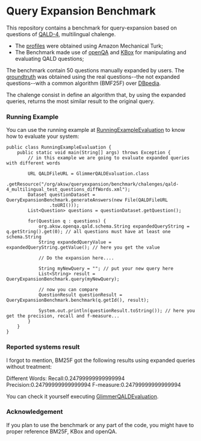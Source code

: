 # Query Expansion Benchmark

This repository contains a benchmark for query-expansion based on questions of [QALD-4](https://github.com/AKSW/query-expansion-benchmark/blob/master/expansion.benchmark/src/main/resources/org/aksw/queryexpansion/benchmark/qald/qald-4_multilingual_test_questions.xml), multilingual chalenge.

- The [profiles](https://github.com/AKSW/query-expansion-benchmark/tree/master/expansion.benchmark/src/main/resources/org/aksw/queryexpansion/benchmark/profiles) were obtained using Amazon Mechanical Turk;
- The Benchmark made use of [openQA](http://openqa.aksw.org) and [KBox](http://github.com/aksw/KBox) for manipulating and evaluating QALD questions;

The benchmark contain 50 questions manually expanded by users.
The [groundtruth](https://github.com/AKSW/query-expansion-benchmark/tree/master/expansion.benchmark/src/main/resources/org/aksw/queryexpansion/benchmark/groundtruth) was obtained using the real questions--the not expanded questions--with a common algorithm (BMF25F) over [DBpedia](http://dbpedia.org).

The chalenge consist in define an algorithm that, by using the expanded queries, returns the most similar result to the original query.

### Running Example

You can use the running example at [RunningExampleEvaluation](https://github.com/AKSW/query-expansion-benchmark/tree/master/expansion.benchmark/src/main/java/org/aksw/queryexpansion/benchmark/answergeneration/example) to know how to evaluate your system:

```
public class RunningExampleEvaluation {
	public static void main(String[] args) throws Exception {
		// in this example we are going to evaluate expanded queries with different words
		
		URL QALDFileURL = GlimmerQALDEvaluation.class
				.getResource("/org/aksw/queryexpansion/benchmark/chalenges/qald-4_multilingual_test_questions_diffWords.xml");
		Dataset questionDataset = QueryExpansionBenchmark.generateAnswers(new File(QALDFileURL
				.toURI()));
		List<Question> questions = questionDataset.getQuestion();
		
		for(Question q : questions) {
			org.aksw.openqa.qald.schema.String expandedQueryString = q.getString().get(0); // all questions must have at least one schema.String
			String expandedQueryValue = expandedQueryString.getValue(); // here you get the value
			
			// Do the expansion here....
			
			String myNewQuery = ""; // put your new query here
			List<String> result = QueryExpansionBenchmark.query(myNewQuery); 
			
			// now you can compare
			QuestionResult questionResult = QueryExpansionBenchmark.benchmark(q.getId(), result);
			
			System.out.println(questionResult.toString()); // here you get the precision, recall and f-measure...
		}		
	}
}
```

### Reported systems result

I forgot to mention, BM25F got the following results using expanded queries without treatment:

Different Words: Recall:0.24799999999999994 Precision:0.24799999999999994 F-measure:0.24799999999999994

You can check it yourself executing [GlimmerQALDEvaluation](https://github.com/AKSW/query-expansion-benchmark/blob/master/expansion.benchmark/src/main/java/org/aksw/queryexpansion/benchmark/answergeneration/GlimmerQALDEvaluation.java).

### Acknowledgement

If you plan to use the benchmark or any part of the code, you might have to proper reference BM25F, KBox and openQA.
